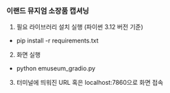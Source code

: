 ### 이랜드 뮤지엄 소장품 캡셔닝

1. 필요 라이브러리 설치 실행 (파이썬 3.12 버전 기준)
 - pip install -r requirements.txt 
2. 화면 실행
 - python emuseum_gradio.py 
3. 터미널에 띄워진 URL 혹은 localhost:7860으로 화면 접속
